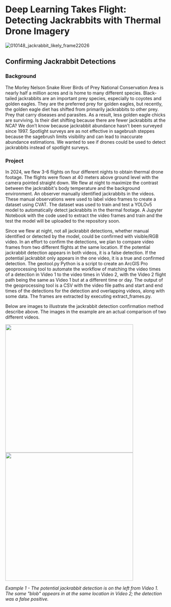 # Deep Learning Takes Flight: Detecting Jackrabbits with Thermal Drone Imagery
![010148_jackrabbit_likely_frame22026](https://github.com/user-attachments/assets/6a4e70af-4286-4471-8c49-4657f0d53388)

## Confirming Jackrabbit Detections

### Background
The Morley Nelson Snake River Birds of Prey National Conservation Area is nearly half a million acres and is home to many different species. Black-tailed jackrabbits are an important prey species, especially to coyotes and golden eagles. They are the preferred prey for golden eagles, but recently, the golden eagle diet has shifted from primarily jackrabbits to other prey. Prey that carry diseases and parasites. As a result, less golden eagle chicks are surviving. Is their diet shifting because there are fewer jackrabbits at the NCA? We don’t know because jackrabbit abundance hasn’t been surveyed since 1997. Spotlight surveys are as not effective in sagebrush steppes because the sagebrush limits visibility and can lead to inaccurate abundance estimations. We wanted to see if drones could be used to detect jackrabbits instead of spotlight surveys.

### Project
In 2024, we flew 3-6 flights on four different nights to obtain thermal drone footage. The flights were flown at 40 meters above ground level with the camera pointed straight down. We flew at night to maximize the contrast between the jackrabbit's body temperature and the background environment. An observer manually identified jackrabbits in the videos. These manual observations were used to label video frames to create a dataset using CVAT. The dataset was used to train and test a YOLOv5 model to automatically detect jackrabbits in the thermal footage. A Jupyter Notebook with the code used to extract the video frames and train and the test the model will be uploaded to the repository soon. 

Since we flew at night, not all jackrabbit detections, whether manual identified or detected by the model, could be confirmed with visible/RGB video. In an effort to confirm the detections, we plan to compare video frames from two different flights at the same location. If the potential jackrabbit detection appears in both videos, it is a false detection. If the potential jackrabbit only appears in the one video, it is a true and confirmed detection. The geotool.py Python is a script to create an ArcGIS Pro geoprocessing tool to automate the workflow of matching the video times of a detection in Video 1 to the video times in Video 2, with the Video 2 flight path being the same as Video 1 but at a different time or day. The output of the geoprocessing tool is a CSV with the video file paths and start and end times of the detections for the detection and overlapping videos, along with some data. The frames are extracted by executing extract_frames.py.

Below are images to illustrate the jackrabbit detection confirmation method describe above. The images in the example are an actual comparison of two different videos.

<img src="https://github.com/user-attachments/assets/d995b4c4-31a0-4ce4-864d-106cfe455350" width="400">          <img src="https://github.com/user-attachments/assets/b74d52c9-57c3-4a47-83d4-77e2f7848b90" width="400">

*Example 1 - The potential jackrabbit detection is on the left from Video 1. The same "blob" appears in at the same location in Video 2; the detection was a false positive.*
